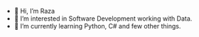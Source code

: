 - 👋 Hi, I’m Raza
- 👀 I’m interested in Software Development working with Data.
- 🌱 I’m currently learning Python, C# and few other things. 

<!---
Rnajm/Rnajm is a ✨ special ✨ repository because its `README.md` (this file) appears on your GitHub profile.
You can click the Preview link to take a look at your changes.
--->
